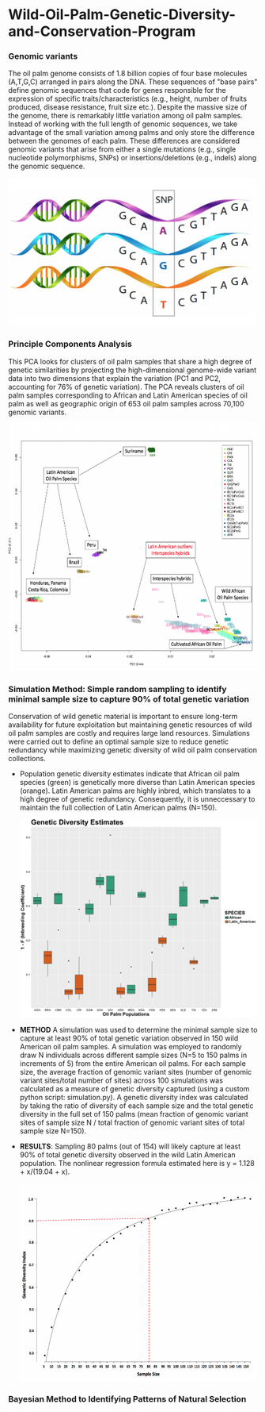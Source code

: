 # Wild-Oil-Palm-Genetic-Diversity-and-Conservation-Program

### Genomic variants
The oil palm genome consists of 1.8 billion copies of four base molecules (A,T,G,C) arranged in pairs along the DNA. These sequences of "base pairs" define genomic sequences that code for genes responsible for the expression of specific traits/characteristics (e.g., height, number of fruits produced, disease resistance, fruit size etc.). Despite the massive size of the genome, there is remarkably little variation among oil palm samples. Instead of working with the full length of genomic sequences, we take advantage of the small variation among palms and only store the difference between the genomes of each palm. These differences are considered genomic variants that arise from either a single mutations (e.g., single nucleotide polymorphisms, SNPs) or insertions/deletions (e.g., indels) along the genomic sequence.

<img src="Figures_Scripts/genetic_variants.png" width="500" height="300">

### Principle Components Analysis
This PCA looks for clusters of oil palm samples that share a high degree of genetic similarities by projecting the high-dimensional genome-wide variant data into two dimensions that explain the variation (PC1 and PC2, accounting for 76% of genetic variation). The PCA reveals clusters of oil palm samples corresponding to African and Latin American species of oil palm as well as geographic origin of 653 oil palm samples across 70,100 genomic variants. 

<img src="Figures_Scripts/PCA.png" width="600" height="500">

### Simulation Method: Simple random sampling to identify minimal sample size to capture 90% of total genetic variation
Conservation of wild genetic material is important to ensure long-term availability for future exploitation but maintaining genetic resources of wild oil palm samples are costly and requires large land resources. Simulations were carried out to define an optimal sample size to reduce genetic redundancy while maximizing genetic diversity of wild oil palm conservation collections. 

  - Population genetic diversity estimates indicate that African oil palm species (green) is genetically more diverse than Latin American species (orange). Latin American palms are highly inbred, which translates to a high degree of genetic redundancy. Consequently, it is unneccessary to maintain the full collection of Latin American palms (N=150).

    <img src="Figures_Scripts/GeneticDiversity_Boxplot.png" width="500" height="400">

  - **METHOD** A simulation was used to determine the minimal sample size to capture at least 90% of total genetic variation observed in 150 wild American oil palm samples. A simulation was employed to randomly draw N individuals across different sample sizes (N=5 to 150 palms in increments of 5) from the entire American oil palms. For each sample size, the average fraction of genomic variant sites (number of genomic variant sites/total number of sites) across 100 simulations was calculated as a measure of genetic diversity captured (using a custom python script: simulation.py). A genetic diversity index was calculated by taking the ratio of diversity of each sample size and the total genetic diversity in the full set of 150 palms (mean fraction of genomic variant sites of sample size N / total fraction of genomic variant sites of total sample size N=150). 
  
  - **RESULTS**: Sampling 80 palms (out of 154) will likely capture at least 90% of total genetic diversity observed in the wild Latin American population. The nonlinear regression formula estimated here is y = 1.128 + x/(19.04 + x).

    <img src="Figures_Scripts/SamplingSize_GeneticDiversityIndex.png" width="550" height="400">

### Bayesian Method to Identifying Patterns of Natural Selection
